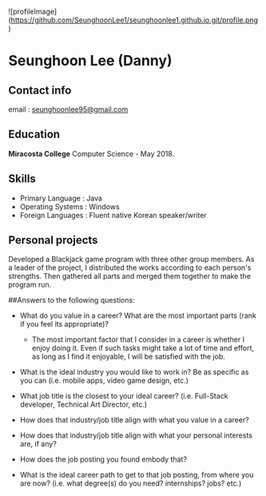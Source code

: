 ![profileImage] (https://github.com/SeunghoonLee1/seunghoonlee1.github.io.git/profile.png)

# Seunghoon Lee (Danny)

## Contact info
email : seunghoonlee95@gmail.com

## Education
**Miracosta College** Computer Science - May 2018. 

## Skills
* Primary Language : Java
* Operating Systems : Windows
* Foreign Languages : Fluent native Korean speaker/writer

## Personal projects
Developed a Blackjack game program with three other group members. As a leader of the project, I distributed the works according to each person's strengths. Then gathered all parts and merged them together to make the program run. 


##Answers to the following questions:

* What do you value in a career? What are the most important parts (rank if you feel its appropriate)?
  - The most important factor that I consider in a career is whether I enjoy doing it. Even if such tasks might take a lot of time and effort, as long as I find it enjoyable, I will be satisfied with the job.

* What is the ideal industry you would like to work in? Be as specific as you can (i.e. mobile apps, video game design, etc.)

* What job title is the closest to your ideal career? (i.e. Full-Stack developer, Technical Art Director, etc.)

* How does that industry/job title align with what you value in a career?

* How does that industry/job title align with what your personal interests are, if any?

* How does the job posting you found embody that?

* What is the ideal career path to get to that job posting, from where you are now? (i.e. what degree(s) do you need? internships? jobs? etc.)



